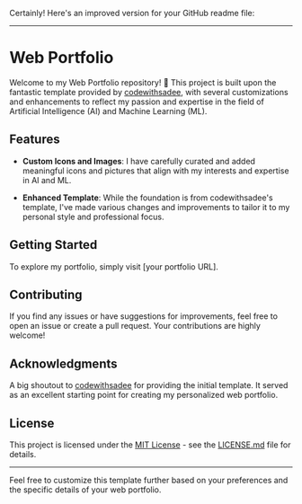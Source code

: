 Certainly! Here's an improved version for your GitHub readme file:

---

# Web Portfolio

Welcome to my Web Portfolio repository! 🚀 This project is built upon the fantastic template provided by [codewithsadee](https://github.com/codewithsadee/vcard-personal-portfolio), with several customizations and enhancements to reflect my passion and expertise in the field of Artificial Intelligence (AI) and Machine Learning (ML).

## Features

- **Custom Icons and Images**: I have carefully curated and added meaningful icons and pictures that align with my interests and expertise in AI and ML.

- **Enhanced Template**: While the foundation is from codewithsadee's template, I've made various changes and improvements to tailor it to my personal style and professional focus.

## Getting Started

To explore my portfolio, simply visit [your portfolio URL].

## Contributing

If you find any issues or have suggestions for improvements, feel free to open an issue or create a pull request. Your contributions are highly welcome!

## Acknowledgments

A big shoutout to [codewithsadee](https://github.com/codewithsadee) for providing the initial template. It served as an excellent starting point for creating my personalized web portfolio.

## License

This project is licensed under the [MIT License](LICENSE.md) - see the [LICENSE.md](LICENSE.md) file for details.

---

Feel free to customize this template further based on your preferences and the specific details of your web portfolio.
